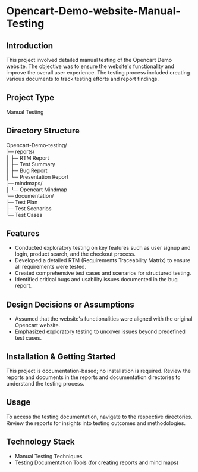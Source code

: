 # Opencart-Demo-website-Manual-Testing

## Introduction
This project involved detailed manual testing of the Opencart Demo website. The objective was to ensure the website's functionality and improve the overall user experience. The testing process included creating various documents to track testing efforts and report findings.

## Project Type
Manual Testing

## Directory Structure
Opencart-Demo-testing/                                                                            
├─ reports/                                                                                                                                                                                                                                                                                                                           
 │  ├─ RTM Report                                                            
 │  ├─ Test Summary                                                                                                                          
 │  ├─ Bug Report                                                                
 │  └─ Presentation Report                                                       
├─ mindmaps/                                                                               
 │  └─ Opencart Mindmap                                                
└─ documentation/                                                                
   ├─ Test Plan                                         
   ├─ Test Scenarios                                                              
   └─ Test Cases                                                                                                   

## Features
- Conducted exploratory testing on key features such as user signup and login, product search, and the checkout process.
- Developed a detailed RTM (Requirements Traceability Matrix) to ensure all requirements were tested.
- Created comprehensive test cases and scenarios for structured testing.
- Identified critical bugs and usability issues documented in the bug report.

## Design Decisions or Assumptions
- Assumed that the website's functionalities were aligned with the original Opencart website.
- Emphasized exploratory testing to uncover issues beyond predefined test cases.

## Installation & Getting Started
This project is documentation-based; no installation is required. Review the reports and documents in the reports and documentation directories to understand the testing process.

## Usage
To access the testing documentation, navigate to the respective directories. Review the reports for insights into testing outcomes and methodologies.

## Technology Stack
- Manual Testing Techniques
- Testing Documentation Tools (for creating reports and mind maps)
